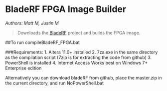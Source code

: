 BladeRF FPGA Image Builder
========================
*Authors: Matt M, Justin M*

>Downloads the [BladeRF](https://github.com/Nuand/bladeRF) project and builds the FPGA image.

##To run compileBladeRF_FPGA.bat

###Requirements:
	1. Altera 11.0+ installed
	2. 7za.exe in the same directory as the compilation script (7zip is for extracting the code from github)
	3. PowerShell is installed
	4. Internet Access
Works best on Windows 7+ Enterprise edition

Alternatively you can download bladeRF from github, place the master.zip in the current directory, and run NoPowerShell.bat
